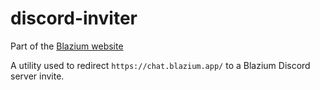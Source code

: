 # discord-inviter

Part of the [Blazium website](https://blazium.app)

A utility used to redirect `https://chat.blazium.app/` to a Blazium Discord server invite.
